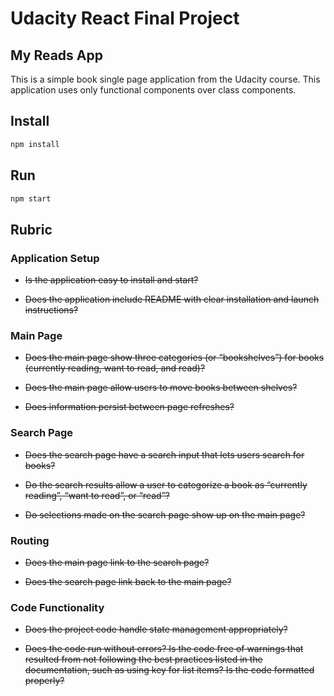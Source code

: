 # Udacity React Final Project

## My Reads App

This is a simple book single page application from the Udacity course.
This application uses only functional components over class components.

## Install

```bash
npm install
```

## Run

```bash
npm start
```

## Rubric

### Application Setup

- ~~Is the application easy to install and start?~~

- ~~Does the application include README with clear installation and launch instructions?~~

### Main Page

- ~~Does the main page show three categories (or “bookshelves”) for books (currently reading, want to read, and read)?~~

- ~~Does the main page allow users to move books between shelves?~~

- ~~Does information persist between page refreshes?~~

### Search Page

- ~~Does the search page have a search input that lets users search for books?~~

- ~~Do the search results allow a user to categorize a book as “currently reading”, “want to read”, or “read”?~~

- ~~Do selections made on the search page show up on the main page?~~

### Routing

- ~~Does the main page link to the search page?~~

- ~~Does the search page link back to the main page?~~

### Code Functionality

- ~~Does the project code handle state management appropriately?~~

- ~~Does the code run without errors? Is the code free of warnings that resulted from not following the best practices listed in the documentation, such as using key for list items? Is the code formatted properly?~~
